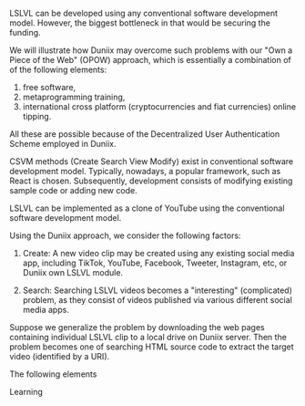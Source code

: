 LSLVL can be developed using any conventional
software development model. However, the biggest
bottleneck in that would be securing the funding.

We will illustrate how Duniix may overcome such problems
with our "Own a Piece of the Web" (OPOW) approach,
which is essentially a combination of of the following elements:

1. free software, 
2. metaprogramming training,
3. international cross platform (cryptocurrencies and fiat currencies) online tipping.

All these are possible because of the Decentralized User Authentication Scheme employed in Duniix.

CSVM methods (Create Search View Modify) exist in conventional software development model. Typically, nowadays, a popular framework, such as React is chosen. Subsequently, development consists of modifying existing sample code or adding new code.

LSLVL can be implemented as a clone of YouTube using the conventional software development model.

Using the Duniix approach, we consider the following factors:

1. Create: A new video clip may be created using any existing social media app, including TikTok, YouTube, Facebook, Tweeter, Instagram, etc, or Duniix own LSLVL module.

2. Search: Searching LSLVL videos becomes a "interesting" (complicated) problem, as they consist of videos published via various different social media apps.

Suppose we generalize the problem by downloading the web pages containing individual LSLVL clip to a local drive on Duniix server. Then the problem becomes one of searching HTML source code to extract the target video (identified by a URI).


The following elements

Learning
